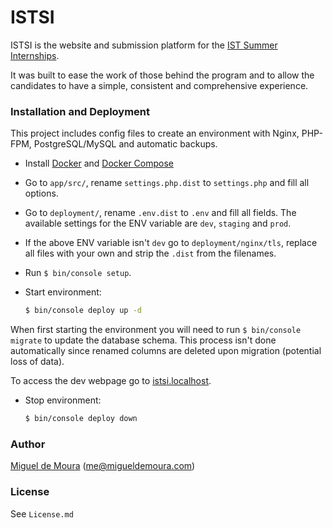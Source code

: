 # ISTSI

ISTSI is the website and submission platform for the [IST Summer Internships].

It was built to ease the work of those behind the program and to allow the candidates to have a simple, consistent and comprehensive experience.

### Installation and Deployment

This project includes config files to create an environment with Nginx, PHP-FPM, PostgreSQL/MySQL and automatic backups.

* Install [Docker] and [Docker Compose]
* Go to `app/src/`, rename `settings.php.dist` to `settings.php` and fill all options.
* Go to `deployment/`, rename `.env.dist` to `.env` and fill all fields.
The available settings for the ENV variable are `dev`, `staging` and `prod`.
* If the above ENV variable isn't `dev` go to `deployment/nginx/tls`, replace all files with your own and strip the `.dist` from the filenames.
* Run `$ bin/console setup`.

* Start environment:

    ```sh
    $ bin/console deploy up -d
    ```

When first starting the environment you will need to run `$ bin/console migrate` to update the database schema.
This process isn't done automatically since renamed columns are deleted upon migration (potential loss of data).

To access the dev webpage go to [istsi.localhost](https://istsi.localhost).

* Stop environment:

    ```sh
    $ bin/console deploy down
    ```

### Author

[Miguel de Moura] (me@migueldemoura.com)

### License

See `License.md`

   [IST Summer Internships]: <https://istsi.org/>
   [Composer]: <https://getcomposer.org/download/>
   [Docker]: <https://docs.docker.com/engine/installation/>
   [Docker Compose]: <https://docs.docker.com/compose/install/>
   [Miguel de Moura]: <https://migueldemoura.com/>
